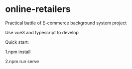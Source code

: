 # online-retailers

Practical battle of E-commerce background system project

Use vue3 and typescript to develop

Quick start:

1.npm install

2.npm run serve
